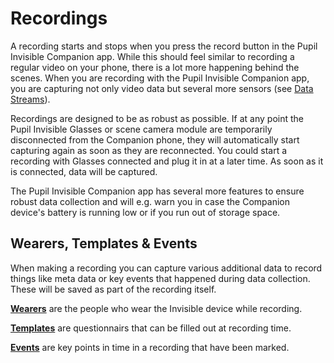 # Recordings
A recording starts and stops when you press the record button in the Pupil Invisible Companion app. While this should feel similar to recording a regular video on your phone, there is a lot more happening behind the scenes. When you are recording with the Pupil Invisible Companion app, you are capturing not only video data but several more sensors (see [Data Streams](/data-collection/data-streams/)).

Recordings are designed to be as robust as possible. If at any point the Pupil Invisible Glasses or scene camera module are temporarily disconnected from the Companion phone, they will automatically start capturing again as soon as they are reconnected. You could start a recording with Glasses connected and plug it in at a later time. As soon as it is connected, data will be captured.

The Pupil Invisible Companion app has several more features to ensure robust data collection and will e.g. warn you in case the Companion device's battery is running low or if you run out of storage space.

## Wearers, Templates & Events
When making a recording you can capture various additional data to record things like meta data or key events that happened during data collection. These will be saved as part of the recording itself.

[**Wearers**](/data-collection/wearers/) are the people who wear the Invisible device while recording.

[**Templates**](/data-collection/templates/) are questionnairs that can be filled out at recording time.

[**Events**](/data-collection/events/) are key points in time in a recording that have been marked.
